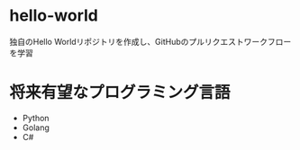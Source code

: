 # hello-world
独自のHello Worldリポジトリを作成し、GitHubのプルリクエストワークフローを学習
# 将来有望なプログラミング言語
- Python
- Golang
- C#
